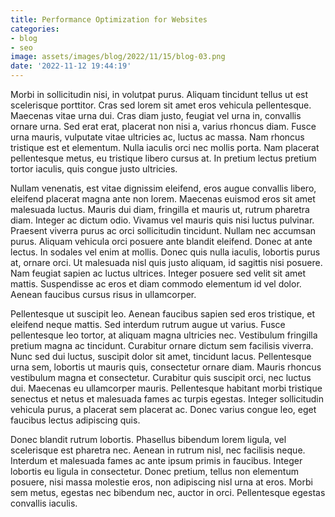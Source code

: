 ```yaml
---
title: Performance Optimization for Websites
categories:
- blog
- seo
image: assets/images/blog/2022/11/15/blog-03.png
date: '2022-11-12 19:44:19'
---
```


Morbi in sollicitudin nisi, in volutpat purus. Aliquam tincidunt tellus ut est scelerisque porttitor. Cras sed lorem sit amet eros vehicula pellentesque. Maecenas vitae urna dui. Cras diam justo, feugiat vel urna in, convallis ornare urna. Sed erat erat, placerat non nisi a, varius rhoncus diam. Fusce urna mauris, vulputate vitae ultricies ac, luctus ac massa. Nam rhoncus tristique est et elementum. Nulla iaculis orci nec mollis porta. Nam placerat pellentesque metus, eu tristique libero cursus at. In pretium lectus pretium tortor iaculis, quis congue justo ultricies.

Nullam venenatis, est vitae dignissim eleifend, eros augue convallis libero, eleifend placerat magna ante non lorem. Maecenas euismod eros sit amet malesuada luctus. Mauris dui diam, fringilla et mauris ut, rutrum pharetra diam. Integer ac dictum odio. Vivamus vel mauris quis nisi luctus pulvinar. Praesent viverra purus ac orci sollicitudin tincidunt. Nullam nec accumsan purus. Aliquam vehicula orci posuere ante blandit eleifend. Donec at ante lectus. In sodales vel enim at mollis. Donec quis nulla iaculis, lobortis purus at, ornare orci. Ut malesuada nisl quis justo aliquam, id sagittis nisi posuere. Nam feugiat sapien ac luctus ultrices. Integer posuere sed velit sit amet mattis. Suspendisse ac eros et diam commodo elementum id vel dolor. Aenean faucibus cursus risus in ullamcorper.

Pellentesque ut suscipit leo. Aenean faucibus sapien sed eros tristique, et eleifend neque mattis. Sed interdum rutrum augue ut varius. Fusce pellentesque leo tortor, at aliquam magna ultricies nec. Vestibulum fringilla pretium magna ac tincidunt. Curabitur ornare dictum sem facilisis viverra. Nunc sed dui luctus, suscipit dolor sit amet, tincidunt lacus. Pellentesque urna sem, lobortis ut mauris quis, consectetur ornare diam. Mauris rhoncus vestibulum magna et consectetur. Curabitur quis suscipit orci, nec luctus dui. Maecenas eu ullamcorper mauris. Pellentesque habitant morbi tristique senectus et netus et malesuada fames ac turpis egestas. Integer sollicitudin vehicula purus, a placerat sem placerat ac. Donec varius congue leo, eget faucibus lectus adipiscing quis.

Donec blandit rutrum lobortis. Phasellus bibendum lorem ligula, vel scelerisque est pharetra nec. Aenean in rutrum nisl, nec facilisis neque. Interdum et malesuada fames ac ante ipsum primis in faucibus. Integer lobortis eu ligula in consectetur. Donec pretium, tellus non elementum posuere, nisi massa molestie eros, non adipiscing nisl urna at eros. Morbi sem metus, egestas nec bibendum nec, auctor in orci. Pellentesque egestas convallis iaculis.
